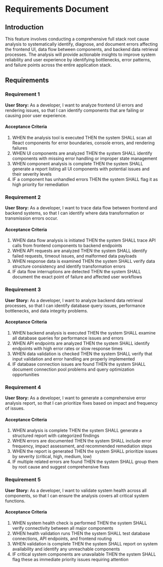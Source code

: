 # Requirements Document

## Introduction

This feature involves conducting a comprehensive full stack root cause analysis to systematically identify, diagnose, and document errors affecting the frontend UI, data flow between components, and backend data retrieval processes. The analysis will provide actionable insights to improve system reliability and user experience by identifying bottlenecks, error patterns, and failure points across the entire application stack.

## Requirements

### Requirement 1

**User Story:** As a developer, I want to analyze frontend UI errors and rendering issues, so that I can identify components that are failing or causing poor user experience.

#### Acceptance Criteria

1. WHEN the analysis tool is executed THEN the system SHALL scan all React components for error boundaries, console errors, and rendering failures
2. WHEN UI components are analyzed THEN the system SHALL identify components with missing error handling or improper state management
3. WHEN component analysis is complete THEN the system SHALL generate a report listing all UI components with potential issues and their severity levels
4. IF a component has unhandled errors THEN the system SHALL flag it as high priority for remediation

### Requirement 2

**User Story:** As a developer, I want to trace data flow between frontend and backend systems, so that I can identify where data transformation or transmission errors occur.

#### Acceptance Criteria

1. WHEN data flow analysis is initiated THEN the system SHALL trace API calls from frontend components to backend endpoints
2. WHEN API requests are analyzed THEN the system SHALL identify failed requests, timeout issues, and malformed data payloads
3. WHEN response data is examined THEN the system SHALL verify data structure consistency and identify transformation errors
4. IF data flow interruptions are detected THEN the system SHALL document the exact point of failure and affected user workflows

### Requirement 3

**User Story:** As a developer, I want to analyze backend data retrieval processes, so that I can identify database query issues, performance bottlenecks, and data integrity problems.

#### Acceptance Criteria

1. WHEN backend analysis is executed THEN the system SHALL examine all database queries for performance issues and errors
2. WHEN API endpoints are analyzed THEN the system SHALL identify endpoints with high error rates or slow response times
3. WHEN data validation is checked THEN the system SHALL verify that input validation and error handling are properly implemented
4. IF database connection issues are found THEN the system SHALL document connection pool problems and query optimization opportunities

### Requirement 4

**User Story:** As a developer, I want to generate a comprehensive error analysis report, so that I can prioritize fixes based on impact and frequency of issues.

#### Acceptance Criteria

1. WHEN analysis is complete THEN the system SHALL generate a structured report with categorized findings
2. WHEN errors are documented THEN the system SHALL include error frequency, impact assessment, and recommended remediation steps
3. WHEN the report is generated THEN the system SHALL prioritize issues by severity (critical, high, medium, low)
4. IF multiple related errors are found THEN the system SHALL group them by root cause and suggest comprehensive fixes

### Requirement 5

**User Story:** As a developer, I want to validate system health across all components, so that I can ensure the analysis covers all critical system functions.

#### Acceptance Criteria

1. WHEN system health check is performed THEN the system SHALL verify connectivity between all major components
2. WHEN health validation runs THEN the system SHALL test database connections, API endpoints, and frontend routing
3. WHEN validation is complete THEN the system SHALL report on system availability and identify any unreachable components
4. IF critical system components are unavailable THEN the system SHALL flag these as immediate priority issues requiring attention